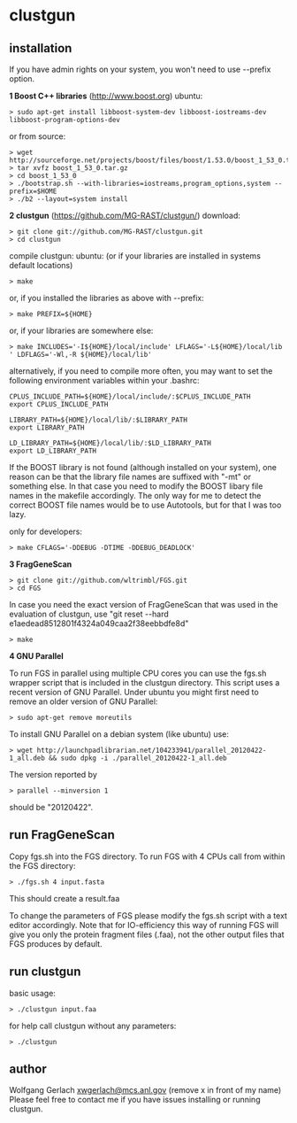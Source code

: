
clustgun
========



installation
------------

If you have admin rights on your system, you won't need to use --prefix option.

**1 Boost C++ libraries** (http://www.boost.org)
ubuntu:
```
> sudo apt-get install libboost-system-dev libboost-iostreams-dev libboost-program-options-dev
```
or from source:
```
> wget http://sourceforge.net/projects/boost/files/boost/1.53.0/boost_1_53_0.tar.gz
> tar xvfz boost_1_53_0.tar.gz
> cd boost_1_53_0
> ./bootstrap.sh --with-libraries=iostreams,program_options,system --prefix=$HOME
> ./b2 --layout=system install
```
**2 clustgun** (https://github.com/MG-RAST/clustgun/)
download:
```
> git clone git://github.com/MG-RAST/clustgun.git
> cd clustgun
```
compile clustgun:
ubuntu: (or if your libraries are installed in systems default locations)
```
> make
```
or, if you installed the libraries as above with --prefix:
```
> make PREFIX=${HOME}
```
or, if your libraries are somewhere else:
```
> make INCLUDES='-I${HOME}/local/include' LFLAGS='-L${HOME}/local/lib ' LDFLAGS='-Wl,-R ${HOME}/local/lib'
```
alternatively, if you need to compile more often, you may want to set the following environment variables within your .bashrc:
```
CPLUS_INCLUDE_PATH=${HOME}/local/include/:$CPLUS_INCLUDE_PATH
export CPLUS_INCLUDE_PATH

LIBRARY_PATH=${HOME}/local/lib/:$LIBRARY_PATH
export LIBRARY_PATH

LD_LIBRARY_PATH=${HOME}/local/lib/:$LD_LIBRARY_PATH
export LD_LIBRARY_PATH
```


If the BOOST library is not found (although installed on your system), one reason can be that the library file names are suffixed with "-mt" or something else. In that case you need to modify the BOOST libary file names in the makefile accordingly. The only way for me to detect the correct BOOST file names would be to use Autotools, but for that I was too lazy.

only for developers:
```
> make CFLAGS='-DDEBUG -DTIME -DDEBUG_DEADLOCK'
```

**3 FragGeneScan**

```
> git clone git://github.com/wltrimbl/FGS.git
> cd FGS
```
In case you need the exact version of FragGeneScan that was used in the evaluation of clustgun, use "git reset --hard e1aedead8512801f4324a049caa2f38eebbdfe8d"
```
> make
```

**4 GNU Parallel**

To run FGS in parallel using multiple CPU cores you can use the fgs.sh wrapper script that is included in the clustgun directory. This script uses a recent version of GNU Parallel.
Under ubuntu you might first need to remove an older version of GNU Parallel:
```
> sudo apt-get remove moreutils
```
To install GNU Parallel on a debian system (like ubuntu) use:
```
> wget http://launchpadlibrarian.net/104233941/parallel_20120422-1_all.deb && sudo dpkg -i ./parallel_20120422-1_all.deb
```
The version reported by   
```
> parallel --minversion 1 
```
should be "20120422".



run FragGeneScan
----------------
Copy fgs.sh into the FGS directory.
To run FGS with 4 CPUs call from within the FGS directory:
```
> ./fgs.sh 4 input.fasta
```
This should create a result.faa

To change the parameters of FGS please modify the fgs.sh script with a text editor accordingly. Note that for IO-efficiency this way of running FGS will give you only the protein fragment files (.faa), not the other output files that FGS produces by default.  


run clustgun
------------
basic usage:
```
> ./clustgun input.faa
```

for help call clustgun without any parameters:
```
> ./clustgun
```



author
------
Wolfgang Gerlach
xwgerlach@mcs.anl.gov (remove x in front of my name)
Please feel free to contact me if you have issues installing or running clustgun.


